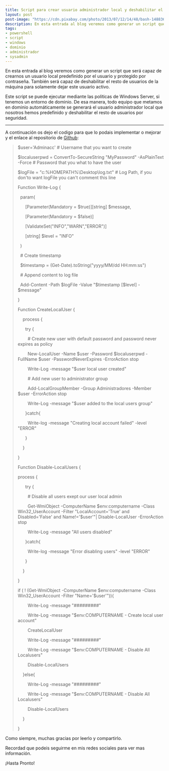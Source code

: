 ```yaml
---
title: Script para crear usuario administrador local y deshabilitar el resto
layout: post
post-image: "https://cdn.pixabay.com/photo/2013/07/12/14/48/bash-148836_960_720.png"
description: En esta entrada al blog veremos como generar un script que será capaz de crearnos un usuario local predefinido por el usuario y protegido por contraseña. También el script será capaz de deshabilitar el resto de usuarios locales y dejar solamente el que crea.
tags:
- powershell
- script
- windows
- dominio
- administrador
- sysadmin
---
```


En esta entrada al blog veremos como generar un script que será capaz de crearnos un usuario local predefinido por el usuario y protegido por contraseña. También será capaz de deshabilitar el resto de usuarios de la máquina para solamente dejar este usuario activo.

Este script se puede ejecutar mediante las políticas de Windows Server, si tenemos un entorno de dominio. De esa manera, todo equipo que metamos en dominio automáticamente se generará el usuario administrador local que nosotros hemos predefinido y deshabilitar el resto de usuarios por seguridad.

---

A continuación os dejo el codigo para que lo podais implementar o mejorar y el enlace al repositorio de [Github](https://github.com/meest92/CreateAdminUser):


> $user='Adminacc' # Username that you want to create
> 
>$localuserpwd = ConvertTo-SecureString "MyPassword" -AsPlainText -Force # Password that you what to have the user
>
>$logFile = "c:\%HOMEPATH%\Desktop\log.txt" # Log Path, if you don'to want logFile you can't comment this line
>
>Function Write-Log {
>
>  param(
>
>      [Parameter(Mandatory = $true)][string] $message,
>
>      [Parameter(Mandatory = $false)]
>
>      [ValidateSet("INFO","WARN","ERROR")]
>
>      [string] $level = "INFO"
>
>  )
>
>  # Create timestamp
>
>  $timestamp = (Get-Date).toString("yyyy/MM/dd HH:mm:ss")
>
>  # Append content to log file
>
>  Add-Content -Path $logFile -Value "$timestamp [$level] - $message"
>
>}
>
>Function CreateLocalUser {
>
>    process {
>
>      try {
>
>        # Create new user with default password and password never expires as policy
>
>        New-LocalUser -Name $user -Password $localuserpwd -FullName $user -PasswordNeverExpires -ErrorAction stop
>
>        Write-Log -message "$user local user created"
>
>        # Add new user to administrator group
>
>        Add-LocalGroupMember -Group Administradores -Member $user -ErrorAction stop
>
>        Write-Log -message "$user added to the local users group"
>
>      }catch{
>
>        Write-log -message "Creating local account failed" -level "ERROR"
>
>      }
>
>    }    
>
>}
>
>Function Disable-LocalUsers {
>
>process {
>
>      try {
>
>        # Disable all users exept our user local admin
>
>        Get-WmiObject -ComputerName $env:computername -Class Win32_UserAccount -Filter "LocalAccount='True' and 
>Disabled='False' and Name!='$user'"| Disable-LocalUser -ErrorAction stop
>
>        Write-Log -message "All users disabled"
>
>      }catch{
>
>        Write-log -message "Error disabling users" -level "ERROR"
>
>      }
>
>    }    
>
>}
>
>if ( ! (Get-WmiObject -ComputerName $env:computername -Class Win32_UserAccount -Filter "Name='$user'")){
>
>        Write-Log -message "#########"
>
>        Write-Log -message "$env:COMPUTERNAME - Create local user account"
>
>        CreateLocalUser
>
>        Write-Log -message "#########"
>
>        Write-Log -message "$env:COMPUTERNAME - Disable All Localusers"
>
>        Disable-LocalUsers
>
>    }else{
>
>        Write-Log -message "#########"
>
>        Write-Log -message "$env:COMPUTERNAME - Disable All Localusers"
>
>        Disable-LocalUsers
>
>    }
>
>}


Como siempre, muchas gracias por leerlo y compartirlo.

Recordad que podeis seguirme en mis redes sociales para ver mas información.

¡Hasta Pronto!


